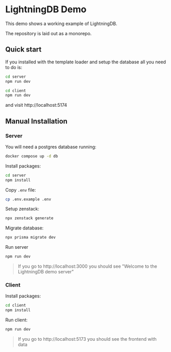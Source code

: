 # LightningDB Demo

This demo shows a working example of LightningDB.

The repository is laid out as a monorepo.

## Quick start

If you installed with the template loader and setup the database all you need to do is:

```bash
cd server
npm run dev
```

```bash
cd client
npm run dev
```

and visit http://localhost:5174

## Manual Installation

### Server

You will need a postgres database running:

```bash
docker compose up -d db
```

Install packages:

```bash
cd server
npm install
```

Copy `.env` file:

```bash
cp .env.example .env
```

Setup zenstack:

```bash
npx zenstack generate
```

Migrate database:

```bash
npx prisma migrate dev
```

Run server

```bash
npm run dev
```

> If you go to http://localhost:3000 you should see "Welcome to the LightningDB demo server"

### Client

Install packages:

```bash
cd client
npm install
```

Run client:

```bash
npm run dev
```

> If you go to http://localhost:5173 you should see the frontend with data
